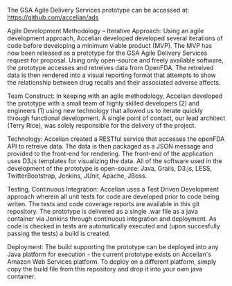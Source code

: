 The GSA Agile Delivery Services prototype can be accessed at: https://github.com/accelian/ads

Agile Development Methodology – Iterative Approach:
Using an  agile development approach, Accelian developed developed several iterations of code before 
developing a minimum viable product (MVP). The MVP has now been released as a prototype for the GSA Agile Delivery Services 
request for proposal. Using only open-source and freely available software, the prototype accesses and retreives data from 
OpenFDA. The retreived data is then rendered into a visual reporting format that attempts to show the relationship between 
drug recalls and their associated adverse affects.

Team Construct:
In keeping with an agile methodology, Accelian developed the prototype with a small team of highly skilled developers (2) 
and engineers (1) using new technology that allowed us to iterate quickly through functional development. A single point of 
contact, our lead architect (Terry Rice), was solely responsible for the delivery of the project. 

Technology:
Accelian created a RESTful 
service that accesses the openFDA API to retreive data. The data is then packaged as a JSON message and provided to the 
front-end for rendering. The front-end of the application uses D3.js templates for visualizing the data. All of the software
used in the development of the prototype is open-source: Java, Grails, D3.js, LESS, TwitterBootstrap, Jenkins, JUnit, Apache,
JBoss.

Testing, Continuous Integration:
Accelian uses a Test Driven Development approach wherein all unit tests for code are developed prior to code being writen. 
The tests and code coverage reports are available in this git repository.
The prototype is delivered as a single .war file as a java container via Jenkins through continuous integration and deployment.
As code is checked in tests are automatically executed and (upon succesfully passing the tests) a build is created. 

Deployment:
The build supporting the prototype can be deployed into any Java platform for execution - the current prototype exists on 
Accelian's Amazon Web Services platform. To deploy on a different platform, simply copy the build file from this repository 
and drop it into your own java container.
